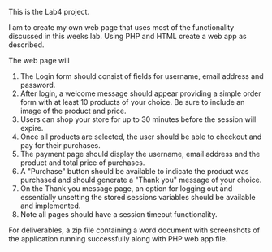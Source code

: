 This is the Lab4 project.

I am to create my own web page that uses most of the functionality discussed in
this weeks lab. Using PHP and HTML create a web app as described.

The web page will
 1. The Login form should consist of fields for username, email address and 
	password. 
 2. After login, a welcome message should appear providing a simple order form
	with at least 10 products of your choice. Be sure to include an image
	of the product and price. 
 3. Users can shop your store for up to 30 minutes before the session will 
	expire. 
 4. Once all products are selected, the user should be able to checkout and pay
	 for their purchases. 
 5. The payment page should display the username, email address and the product
	and total price of purchases.   
 6. A "Purchase" button should be available to indicate the product was 
	purchased and should generate a "Thank you" message of your choice. 
 7. On the Thank you message page, an option for logging out and essentially
	unsetting the stored sessions variables should be available and 
	implemented.
 8. Note all pages should have a session timeout functionality. 
    
For deliverables, a zip file containing a word document with screenshots of the
application running successfully along with PHP web app file.



